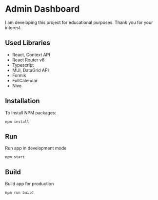 # Admin Dashboard

I am developing this project for educational purposes. Thank you for your interest.

## Used Libraries

- React, Context API
- React Router v6
- Typescript
- MUI, DataGrid API
- Formik
- FullCalendar
- Nivo

## Installation

To Install NPM packages:

```
npm install
```

## Run

Run app in development mode

```
npm start
```

## Build

Build app for production

```
npm run build
```
